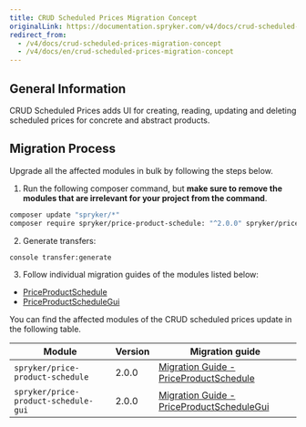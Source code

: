 ```yaml
---
title: CRUD Scheduled Prices Migration Concept
originalLink: https://documentation.spryker.com/v4/docs/crud-scheduled-prices-migration-concept
redirect_from:
  - /v4/docs/crud-scheduled-prices-migration-concept
  - /v4/docs/en/crud-scheduled-prices-migration-concept
---
```


## General Information
CRUD Scheduled Prices adds UI for creating, reading, updating and deleting scheduled prices for concrete and abstract products.

## Migration Process
Upgrade all the affected modules in bulk by following the steps below.

1. Run the following composer command, but **make sure to remove the modules that are irrelevant for your project from the command**.

```bash
composer update "spryker/*"
composer require spryker/price-product-schedule: "^2.0.0" spryker/price-product-schedule-gui: "^2.0.0" --update-with-dependencies
```

2. Generate transfers:

```bash
console transfer:generate
```

3. Follow individual migration guides of the modules listed below:
* [PriceProductSchedule](https://documentation.spryker.com/v4/docs/mg-price-product-schedule#upgrading-from-version-1---to-version-2-0-0)
* [PriceProductScheduleGui](https://documentation.spryker.com/v4/docs/mg-price-product-schedule-gui#upgrading-from-version-1---to-version-2-0-0)

You can find the affected modules of the CRUD scheduled prices update in the following table.

| Module | Version | Migration guide |
| --- | --- | --- |
| `spryker/price-product-schedule	` | 	2.0.0 | [Migration Guide - PriceProductSchedule](https://documentation.spryker.com/v4/docs/mg-price-product-schedule#upgrading-from-version-1---to-version-2-0-0) |
| `spryker/price-product-schedule-gui` | 	2.0.0 | [Migration Guide - PriceProductScheduleGui](https://documentation.spryker.com/v4/docs/mg-price-product-schedule-gui#upgrading-from-version-1---to-version-2-0-0) |
